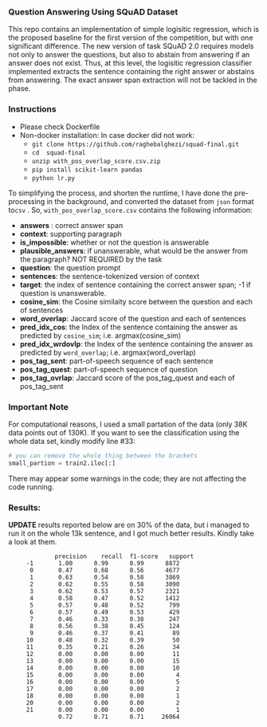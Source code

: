 ### Question Answering Using SQuAD Dataset

This repo contains an implementation of simple logisitic regression, which is the proposed baseline for the first version of the competition, but with one significant difference. The new version of task SQuAD 2.0 requires models not only to answer the questions, but also to abstain from answering if an answer does not exist. Thus, at this level, the logisitic regression classifier implemented extracts the sentence containing the right answer or abstains from answering. The exact answer span extraction will not be tackled in the phase. 

### Instructions

* Please check Dockerfile
* Non-docker installation: In case docker did not work:
  * `git clone https://github.com/raghebalghezi/squad-final.git`
  * `cd  squad-final`
  * `unzip with_pos_overlap_score.csv.zip`
  * `pip install scikit-learn pandas`
  * `python lr.py`

To simplifying the process, and shorten the runtime, I have done the pre-processing in the background, and converted the dataset from `json` format to`csv` . So, `with_pos_overlap_score.csv` contains the following information:
* **answers** : correct answer span
* **context**: supporting paragraph
* **is_impossible**: whether or not the question is answerable
* **plausible_answers**: if unanswerable, what would be the answer from the paragraph? NOT REQUIRED by the task
* **question**: the question prompt
* **sentences**: the sentence-tokenized version of context
* **target**: the index of sentence containing the correct answer span; -1 if question is unanswerable.
* **cosine_sim**: the Cosine similaity score between the question and each of sentences
* **word_overlap**: Jaccard score of the question and each of sentences
* **pred_idx_cos**: the Index of the sentence containing the answer as predicted by `cosine_sim`; i.e. argmax(cosine_sim)
* **pred_idx_wrdovlp**: the Index of the sentence containing the answer as predicted by `word_overlap`; i.e. argmax(word_overlap)
* **pos_tag_sent**: part-of-speech sequence of each sentence
* **pos_tag_quest**: part-of-speech sequence of question
* **pos_tag_ovrlap**:  Jaccard score of the pos_tag_quest and each of pos_tag_sent

### Important Note

For computational reasons, I used a small partation of the data (only 38K data points out of 130K). If you want to see the classification using the whole data set, kindly modify line #33:

```python
# you can remove the whole thing between the brackets
small_partion = train2.iloc[:] 
```

There may appear some warnings in the code; they are not affecting the code running.

### Results: 

**UPDATE** results reported below are on 30% of the data, but i managed to run it on the whole 13k sentence, and I got much better results. Kindly take a look at them.


                 precision    recall  f1-score   support
         -1       1.00      0.99      0.99      8872
          0       0.47      0.68      0.56      4677
          1       0.63      0.54      0.58      3869
          2       0.62      0.55      0.58      3090
          3       0.62      0.53      0.57      2321
          4       0.58      0.47      0.52      1412
          5       0.57      0.48      0.52       799
          6       0.57      0.49      0.53       429
          7       0.46      0.33      0.38       247
          8       0.56      0.38      0.45       124
          9       0.46      0.37      0.41        89
         10       0.48      0.32      0.39        50
         11       0.35      0.21      0.26        34
         12       0.00      0.00      0.00        11
         13       0.00      0.00      0.00        15
         14       0.00      0.00      0.00        10
         15       0.00      0.00      0.00         4
         16       0.00      0.00      0.00         5
         17       0.00      0.00      0.00         2
         18       0.00      0.00      0.00         1
         20       0.00      0.00      0.00         2
         21       0.00      0.00      0.00         1
                  0.72      0.71      0.71     26064
